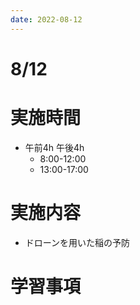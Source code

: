 ```yaml
---
date: 2022-08-12
---
```

# 8/12
# 実施時間
-  午前4h 午後4h
    - 8:00-12:00
    - 13:00-17:00
# 実施内容
- ドローンを用いた稲の予防
# 学習事項
